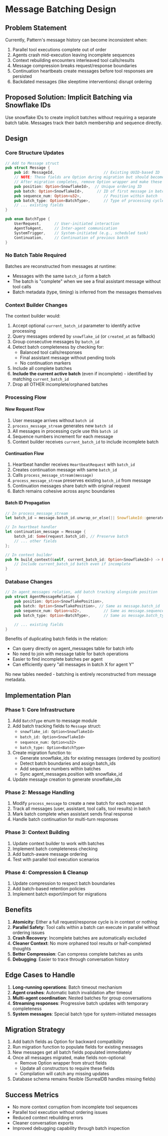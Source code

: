 # Message Batching Design

## Problem Statement

Currently, Pattern's message history can become inconsistent when:
1. Parallel tool executions complete out of order
2. Agents crash mid-execution leaving incomplete sequences
3. Context rebuilding encounters interleaved tool calls/results
4. Message compression breaks request/response boundaries
5. Continuation heartbeats create messages before tool responses are persisted
6. Backdated messages (like sleeptime interventions) disrupt ordering

## Proposed Solution: Implicit Batching via Snowflake IDs

Use snowflake IDs to create implicit batches without requiring a separate batch table. Messages track their batch membership and sequence directly.

## Design

### Core Structure Updates

```rust
// Add to Message struct
pub struct Message {
    pub id: MessageId,                      // Existing UUID-based ID
    // NOTE: These fields are Option during migration but should become required:
    // After migration completes, remove Option wrapper and make these fields mandatory
    pub position: Option<SnowflakeId>,  // Unique ordering ID
    pub batch: Option<SnowflakeId>,      // ID of first message in batch
    pub sequence_num: Option<u32>,          // Position within batch
    pub batch_type: Option<BatchType>,      // Type of processing cycle
    // ... existing fields
}

pub enum BatchType {
    UserRequest,      // User-initiated interaction
    AgentToAgent,     // Inter-agent communication  
    SystemTrigger,    // System-initiated (e.g., scheduled task)
    Continuation,     // Continuation of previous batch
}
```

### No Batch Table Required

Batches are reconstructed from messages at runtime:
- Messages with the same `batch_id` form a batch
- The batch is "complete" when we see a final assistant message without tool calls
- Batch metadata (type, timing) is inferred from the messages themselves

### Context Builder Changes

The context builder would:
1. Accept optional `current_batch_id` parameter to identify active processing
2. Query messages ordered by `snowflake_id` (or `created_at` as fallback)
3. Group consecutive messages by `batch_id`
4. Detect batch completeness by checking for:
   - Balanced tool calls/responses
   - Final assistant message without pending tools
   - No continuation markers
5. Include all complete batches
6. **Include the current active batch** (even if incomplete) - identified by matching `current_batch_id`
7. Drop all OTHER incomplete/orphaned batches

### Processing Flow

#### New Request Flow
1. User message arrives without `batch id`
2. `process_message_stream` generates new `batch id`
3. All messages in processing cycle use this `batch id`
4. Sequence numbers increment for each message
5. Context builder receives `current_batch_id` to include incomplete batch

#### Continuation Flow
1. Heartbeat handler receives `HeartbeatRequest` with `batch_id`
2. Creates continuation message with same `batch_id`
3. Calls `process_message_stream(message)`
4. `process_message_stream` preserves existing `batch_id` from message
5. Continuation messages share batch with original request
6. Batch remains cohesive across async boundaries

#### Batch ID Propagation
```rust
// In process_message_stream
let batch_id = message.batch_id.unwrap_or_else(|| SnowflakeId::generate());

// In heartbeat handler
let continuation_message = Message {
    batch_id: Some(request.batch_id), // Preserve batch
    // ... other fields
};

// In context builder
pub fn build_context(&self, current_batch_id: Option<SnowflakeId>) -> Result<MemoryContext> {
    // Include current_batch_id batch even if incomplete
}
```

### Database Changes

```rust
// In agent_messages relation, add batch tracking alongside position
pub struct AgentMessageRelation {
    pub position: Option<SnowflakePosition>,
    pub batch: Option<SnowflakePosition>, // Same as message.batch_id
    pub sequence_num: Option<u32>,          // Same as message.sequence_num
    pub batch_type: Option<BatchType>,      // Same as message.batch_type

    // ... existing fields
}
```

Benefits of duplicating batch fields in the relation:
- Can query directly on agent_messages table for batch info
- No need to join with message table for batch operations
- Easier to find incomplete batches per agent
- Can efficiently query "all messages in batch X for agent Y"

No new tables needed - batching is entirely reconstructed from message metadata.

## Implementation Plan

### Phase 1: Core Infrastructure
1. Add `BatchType` enum to message module
2. Add batch tracking fields to `Message` struct:
   - `snowflake_id: Option<SnowflakeId>`
   - `batch_id: Option<SnowflakeId>`
   - `sequence_num: Option<u32>`
   - `batch_type: Option<BatchType>`
3. Create migration function to:
   - Generate snowflake_ids for existing messages (ordered by position)
   - Detect batch boundaries and assign batch_ids
   - Add sequence numbers within batches
   - Sync agent_messages.position with snowflake_id
4. Update message creation to generate snowflake_ids

### Phase 2: Message Handling
1. Modify `process_message` to create a new batch for each request
2. Track all messages (user, assistant, tool calls, tool results) in batch
3. Mark batch complete when assistant sends final response
4. Handle batch continuation for multi-turn responses

### Phase 3: Context Building
1. Update context builder to work with batches
2. Implement batch completeness checking
3. Add batch-aware message ordering
4. Test with parallel tool execution scenarios

### Phase 4: Compression & Cleanup
1. Update compression to respect batch boundaries
2. Add batch-based retention policies
3. Implement batch export/import for migrations

## Benefits

1. **Atomicity**: Either a full request/response cycle is in context or nothing
2. **Parallel Safety**: Tool calls within a batch can execute in parallel without ordering issues
3. **Crash Recovery**: Incomplete batches are automatically excluded
4. **Cleaner Context**: No more orphaned tool results or half-completed thoughts
5. **Better Compression**: Can compress complete batches as units
6. **Debugging**: Easier to trace through conversation history

## Edge Cases to Handle

1. **Long-running operations**: Batch timeout mechanism
2. **Agent crashes**: Automatic batch invalidation after timeout
3. **Multi-agent coordination**: Nested batches for group conversations
4. **Streaming responses**: Progressive batch updates with temporary completeness
5. **System messages**: Special batch type for system-initiated messages

## Migration Strategy

1. Add batch fields as Option<T> for backward compatibility
2. Run migration function to populate fields for existing messages
3. New messages get all batch fields populated immediately
4. Once all messages migrated, make fields non-optional:
   - Remove Option wrapper from struct fields
   - Update all constructors to require these fields
   - Compilation will catch any missing updates
5. Database schema remains flexible (SurrealDB handles missing fields)

## Success Metrics

- No more context corruption from incomplete tool sequences
- Parallel tool execution without ordering issues
- Reduced context rebuilding errors
- Cleaner conversation exports
- Improved debugging capability through batch inspection
